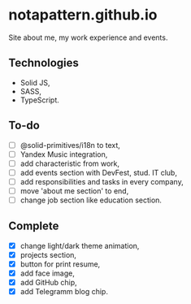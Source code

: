 # notapattern.github.io

Site about me, my work experience and events.

## Technologies

- Solid JS,
- SASS,
- TypeScript.

## To-do

- [ ] @solid-primitives/i18n to text,
- [ ] Yandex Music integration,
- [ ] add characteristic from work,
- [ ] add events section with DevFest, stud. IT club,
- [ ] add responsibilities and tasks in every company,
- [ ] move 'about me section' to end,
- [ ] change job section like education section.

## Complete
- [x] change light/dark theme animation,
- [x] projects section,
- [x] button for print resume,
- [x] add face image,
- [x] add GitHub chip,
- [x] add Telegramm blog chip.
